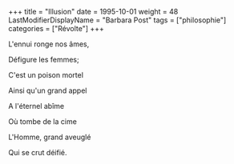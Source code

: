 +++
title = "Illusion"
date = 1995-10-01
weight = 48
LastModifierDisplayName = "Barbara Post"
tags = ["philosophie"]
categories = ["Révolte"]
+++

L'ennui ronge nos âmes,

Défigure les femmes;

C'est un poison mortel

Ainsi qu'un grand appel

A l'éternel abîme

Où tombe de la cime

L'Homme, grand aveuglé

Qui se crut déifié.
